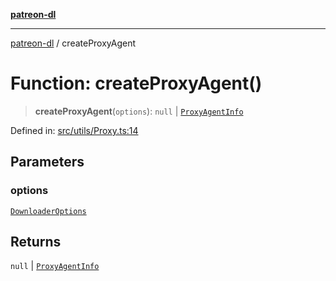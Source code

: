 [**patreon-dl**](../README.md)

***

[patreon-dl](../README.md) / createProxyAgent

# Function: createProxyAgent()

> **createProxyAgent**(`options`): `null` \| [`ProxyAgentInfo`](../interfaces/ProxyAgentInfo.md)

Defined in: [src/utils/Proxy.ts:14](https://github.com/patrickkfkan/patreon-dl/blob/4add035452a0337eb07608bde52caecf1dcf43e7/src/utils/Proxy.ts#L14)

## Parameters

### options

[`DownloaderOptions`](../interfaces/DownloaderOptions.md)

## Returns

`null` \| [`ProxyAgentInfo`](../interfaces/ProxyAgentInfo.md)
